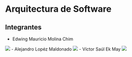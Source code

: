 # Arquitectura de Software

## Integrantes

- Edwing Mauricio Molina Chim
 <img src = "Images/Edwing" img>
- Alejandro Lopéz Maldonado
<img src = "Images/Alejandro" img>
- Víctor Saúl Ek May
<img src = "Images/Saul" img>
